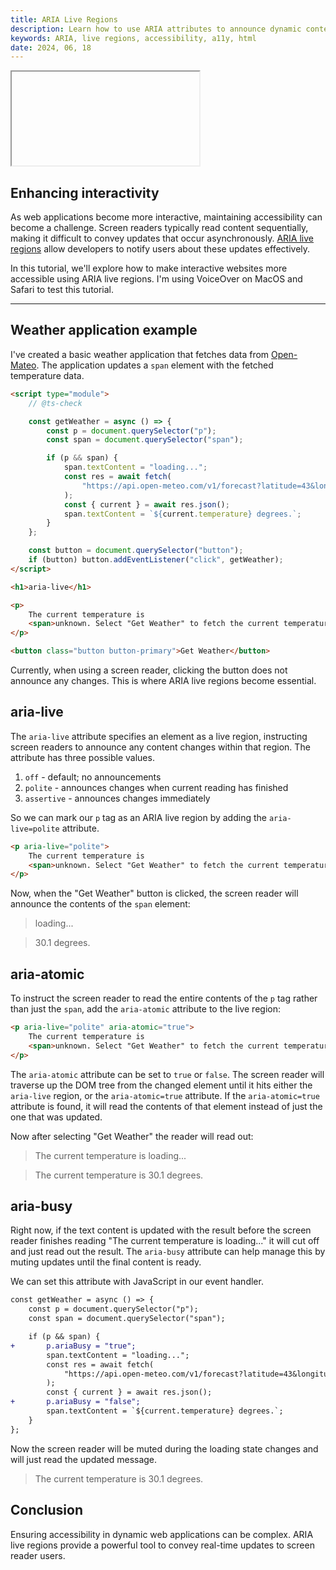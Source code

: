 ```yaml
---
title: ARIA Live Regions
description: Learn how to use ARIA attributes to announce dynamic content changes to screen readers.
keywords: ARIA, live regions, accessibility, a11y, html
date: 2024, 06, 18
---
```


<drab-youtube aria-label="YouTube Tutorial" uid="EGFUQ2ypnrE">
    <iframe data-content loading="lazy"></iframe>
</drab-youtube>

## Enhancing interactivity

As web applications become more interactive, maintaining accessibility can become a challenge. Screen readers typically read content sequentially, making it difficult to convey updates that occur asynchronously. [ARIA live regions](https://developer.mozilla.org/en-US/docs/Web/Accessibility/ARIA/Attributes/aria-live) allow developers to notify users about these updates effectively.

In this tutorial, we'll explore how to make interactive websites more accessible using ARIA live regions. I'm using VoiceOver on MacOS and Safari to test this tutorial.

---

## Weather application example

I've created a basic weather application that fetches data from [Open-Mateo](https://open-meteo.com). The application updates a `span` element with the fetched temperature data.

```html
<script type="module">
	// @ts-check

	const getWeather = async () => {
		const p = document.querySelector("p");
		const span = document.querySelector("span");

		if (p && span) {
			span.textContent = "loading...";
			const res = await fetch(
				"https://api.open-meteo.com/v1/forecast?latitude=43&longitude=-86&current=temperature",
			);
			const { current } = await res.json();
			span.textContent = `${current.temperature} degrees.`;
		}
	};

	const button = document.querySelector("button");
	if (button) button.addEventListener("click", getWeather);
</script>

<h1>aria-live</h1>

<p>
	The current temperature is
	<span>unknown. Select "Get Weather" to fetch the current temperature.</span>
</p>

<button class="button button-primary">Get Weather</button>
```

Currently, when using a screen reader, clicking the button does not announce any changes. This is where ARIA live regions become essential.

## aria-live

The `aria-live` attribute specifies an element as a live region, instructing screen readers to announce any content changes within that region. The attribute has three possible values.

1. `off` - default; no announcements
2. `polite` - announces changes when current reading has finished
3. `assertive` - announces changes immediately

So we can mark our `p` tag as an ARIA live region by adding the `aria-live=polite` attribute.

```html
<p aria-live="polite">
	The current temperature is
	<span>unknown. Select "Get Weather" to fetch the current temperature.</span>
</p>
```

Now, when the "Get Weather" button is clicked, the screen reader will announce the contents of the `span` element:

> loading...

> 30.1 degrees.

## aria-atomic

To instruct the screen reader to read the entire contents of the `p` tag rather than just the `span`, add the `aria-atomic` attribute to the live region:

```html
<p aria-live="polite" aria-atomic="true">
	The current temperature is
	<span>unknown. Select "Get Weather" to fetch the current temperature.</span>
</p>
```

The `aria-atomic` attribute can be set to `true` or `false`. The screen reader will traverse up the DOM tree from the changed element until it hits either the `aria-live` region, or the `aria-atomic=true` attribute. If the `aria-atomic=true` attribute is found, it will read the contents of that element instead of just the one that was updated.

Now after selecting "Get Weather" the reader will read out:

> The current temperature is loading...

> The current temperature is 30.1 degrees.

## aria-busy

Right now, if the text content is updated with the result before the screen reader finishes reading "The current temperature is loading..." it will cut off and just read out the result. The `aria-busy` attribute can help manage this by muting updates until the final content is ready.

We can set this attribute with JavaScript in our event handler.

```diff
const getWeather = async () => {
	const p = document.querySelector("p");
	const span = document.querySelector("span");

	if (p && span) {
+		p.ariaBusy = "true";
		span.textContent = "loading...";
		const res = await fetch(
			"https://api.open-meteo.com/v1/forecast?latitude=43&longitude=-86&current=temperature",
		);
		const { current } = await res.json();
+		p.ariaBusy = "false";
		span.textContent = `${current.temperature} degrees.`;
	}
};
```

Now the screen reader will be muted during the loading state changes and will just read the updated message.

> The current temperature is 30.1 degrees.

## Conclusion

Ensuring accessibility in dynamic web applications can be complex. ARIA live regions provide a powerful tool to convey real-time updates to screen reader users.
